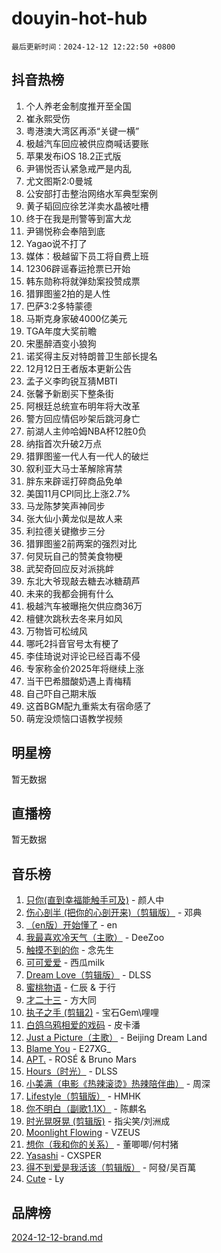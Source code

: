 # douyin-hot-hub

`最后更新时间：2024-12-12 12:22:50 +0800`

## 抖音热榜

1. 个人养老金制度推开至全国
1. 崔永熙受伤
1. 粤港澳大湾区再添“关键一横”
1. 极越汽车回应被供应商喊话要账
1. 苹果发布iOS 18.2正式版
1. 尹锡悦否认紧急戒严是内乱
1. 尤文图斯2:0曼城
1. 公安部打击整治网络水军典型案例
1. 黄子韬回应徐艺洋卖水晶被吐槽
1. 终于在我是刑警等到富大龙
1. 尹锡悦称会奉陪到底
1. Yagao说不打了
1. 媒体：极越留下员工将自费上班
1. 12306辟谣春运抢票已开始
1. 韩东勋称将就弹劾案投赞成票
1. 猎罪图鉴2拍的是人性
1. 巴萨3:2多特蒙德
1. 马斯克身家破4000亿美元
1. TGA年度大奖前瞻
1. 宋墨醉酒变小狼狗
1. 诺奖得主反对特朗普卫生部长提名
1. 12月12日王者版本更新公告
1. 孟子义李昀锐互猜MBTI
1. 张馨予新剧买下整条街
1. 阿根廷总统宣布明年将大改革
1. 警方回应情侣吵架后跳河身亡
1. 前湖人主帅哈姆NBA杯12胜0负
1. 纳指首次升破2万点
1. 猎罪图鉴一代人有一代人的破烂
1. 叙利亚大马士革解除宵禁
1. 胖东来辟谣打碎商品免单
1. 美国11月CPI同比上涨2.7%
1. 马龙陈梦笑声神同步
1. 张大仙小黄龙似是故人来
1. 利拉德关键撤步三分
1. 猎罪图鉴2前两案的强烈对比
1. 何炅玩自己的赞美食物梗
1. 武契奇回应反对派挑衅
1. 东北大爷现敲去糖去冰糖葫芦
1. 未来的我都会拥有什么
1. 极越汽车被曝拖欠供应商36万
1. 檀健次跳秋去冬来月如风
1. 万物皆可松绒风
1. 哪吒2抖音官号太有梗了
1. 李佳琦说对评论已经百毒不侵
1. 专家称金价2025年将继续上涨
1. 当干巴希腊酸奶遇上青梅精
1. 自己吓自己期末版
1. 这首BGM配九重紫太有宿命感了
1. 萌宠没烦恼口语教学视频

## 明星榜

暂无数据

## 直播榜

暂无数据

## 音乐榜

1. [只你(直到幸福能触手可及)](https://sf5-hl-cdn-tos.douyinstatic.com/obj/tos-cn-ve-2774/o0lBkRDzFTeaVSUz3ZZSCBVtZ5DIMQGfgmEAuE) - 颜人中
1. [伤心剖半 (把你的心剖开来)（剪辑版）](https://sf5-hl-cdn-tos.douyinstatic.com/obj/tos-cn-ve-2774/oE3a4kLafIGYPYIFXlEAefIrO0MvzyEDgbuTmC) - 邓典
1. [（en版）开始懂了](https://sf5-hl-cdn-tos.douyinstatic.com/obj/tos-cn-ve-2774/ow9G4MKH32zBIDHGvNiTAimWsAJB5QxhCIfIME) - en
1. [我最喜欢冷天气（主歌）](https://sf5-hl-cdn-tos.douyinstatic.com/obj/tos-cn-ve-2774/ogd10efzCApmGsmwZRmIKrEMfCZLg7MycZu3ew) - DeeZoo
1. [触摸不到的你](https://sf5-hl-cdn-tos.douyinstatic.com/obj/tos-cn-ve-2774/oUBR0G6KDYpIwoshClFdQfZDNBfTnrBQE7gXtN) - 念先生
1. [可可爱爱](https://sf5-hl-cdn-tos.douyinstatic.com/obj/tos-cn-ve-2774/0deb1e75aea643b9927ba26aaafa29dd) - 西瓜milk
1. [Dream Love（剪辑版）](https://sf5-hl-cdn-tos.douyinstatic.com/obj/tos-cn-ve-2774/oUn3DKyIgBFIsCFZmAMM8qSJyMtlgLfoPqyDEe) - DLSS
1. [蜜桃物语](https://sf5-hl-cdn-tos.douyinstatic.com/obj/tos-cn-ve-2774/oIhOSCZtIACtYU4XQkngiW9kCBfVD1Fz9IYeqL) - 仁辰 & 于行
1. [才二十三](https://sf5-hl-cdn-tos.douyinstatic.com/obj/tos-cn-ve-2774/okABdOmMEBYDDBvkgYQ5JfEqFtCZvQxf4aRjDI) - 方大同
1. [执子之手 (剪辑2)](https://sf5-hl-cdn-tos.douyinstatic.com/obj/tos-cn-ve-2774/oUoZLQjCc31XzqsBnBQUNgeKtYPBcgbFDwtfcu) - 宝石Gem\哩哩
1. [白鸽乌鸦相爱的戏码](https://sf5-hl-cdn-tos.douyinstatic.com/obj/tos-cn-ve-2774/oMVVEf6eDAOmFtNtCsEqKpIorBDM8Nkg6TZRqC) - 皮卡潘
1. [Just a Picture（主歌）](https://sf5-hl-cdn-tos.douyinstatic.com/obj/tos-cn-ve-2774/oc0usFBZCDnAGbtQig7oCaDsQfCYjcAEfWYQkF) - Beijing Dream Land
1. [Blame You](https://sf5-hl-cdn-tos.douyinstatic.com/obj/tos-cn-ve-2774/oAceIDVL0BC2DJC0Qwi8AZnQAtBgZBbMMpfdzi) - E27XG_
1. [APT.](https://sf5-hl-cdn-tos.douyinstatic.com/obj/tos-cn-ve-2774/ooHxBnfDQIxBZontIlGfpTy5PBxCgEccFO1OMg) - ROSÉ & Bruno Mars
1. [Hours（时光）](https://sf5-hl-cdn-tos.douyinstatic.com/obj/tos-cn-ve-2774/oES9g0DgeYmDFDVCLNfBZZsnLvGF4utxCEAm1Q) - DLSS
1. [小美满（电影《热辣滚烫》热辣陪伴曲）](https://sf5-hl-cdn-tos.douyinstatic.com/obj/tos-cn-ve-2774/o0GAn2lSgfZIDUgtevCGDQYnFg4CwnrBaxbTZL) - 周深
1. [Lifestyle（剪辑版）](https://sf5-hl-cdn-tos.douyinstatic.com/obj/tos-cn-ve-2774/owfqGgjwG3V5lCLaAIezFMeg3LtuKNBaZKgzPV) - HMHK
1. [你不明白（副歌1.1X）](https://sf5-hl-cdn-tos.douyinstatic.com/obj/tos-cn-ve-2774/o4LBQK7fIoonFBCeIzPNZvHDgEDtQ2ErnrKvM1) - 陈麒名
1. [时光晃呀晃 (剪辑版)](https://sf6-cdn-tos.douyinstatic.com/obj/tos-cn-ve-2774/o8ACeQem3gwI1x3GIYGAfKG0LJebKFRJDwRwyW) - 指尖笑/刘洲成
1. [Moonlight Flowing](https://sf5-hl-cdn-tos.douyinstatic.com/obj/tos-cn-ve-2774/oopZsCtRnQgOhEYmv9FfBBgwmeaQmWQQZED9tN) - VZEUS
1. [想你（我和你的关系）](https://sf5-hl-cdn-tos.douyinstatic.com/obj/tos-cn-ve-2774/o8QxhcOBDYYX0zqKCjFVQXZ3RBffnRBQEogitG) - 董唧唧/何村猪
1. [Yasashi](https://sf5-hl-cdn-tos.douyinstatic.com/obj/tos-cn-ve-2774/oEIqAlutRBGQZgZf2VMCuFEBmaD2bgJG6fCQaQ) - CXSPER
1. [得不到爱是我活该（剪辑版）](https://sf5-hl-cdn-tos.douyinstatic.com/obj/tos-cn-ve-2774/os0cIhiBc3fAa9kPjzM5WTrMggiK3sBnZDAwpQ) - 阿發/吴百萬
1. [Cute](https://sf5-hl-cdn-tos.douyinstatic.com/obj/tos-cn-ve-2774/o4IbIzHWKAAB4wsS5qMBRiiAlEBGTpQRNfFvuo) - Ly

## 品牌榜

[2024-12-12-brand.md](2024-12-12-brand.md)
